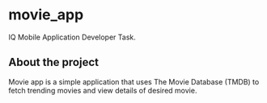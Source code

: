 # movie_app

IQ Mobile Application Developer Task.

## About the project
Movie app is a simple application that uses The Movie Database (TMDB) to fetch trending movies and view details of desired movie. 